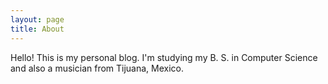 ```yaml
---
layout: page
title: About
---
```


Hello! This is my personal blog. I'm studying my B. S. in Computer Science and also a musician from Tijuana, Mexico.